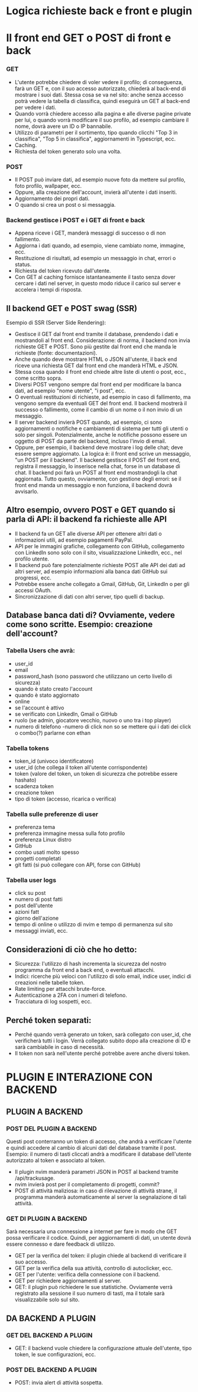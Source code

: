 # Logica richieste back e front e plugin

# Il front end GET o POST di front e back
### GET
- L'utente potrebbe chiedere di voler vedere il profilo; di conseguenza, farà un GET e, con il suo accesso autorizzato, chiederà al back-end di mostrare i suoi dati. Stessa cosa se va nel sito: anche senza accesso potrà vedere la tabella di classifica, quindi eseguirà un GET al back-end per vedere i dati.
- Quando vorrà chiedere accesso alla pagina e alle diverse pagine private per lui, o quando vorrà modificare il suo profilo, ad esempio cambiare il nome, dovrà avere un ID o IP bannabile.
- Utilizzo di parametri per il sortimento, tipo quando clicchi "Top 3 in classifica", "Top 5 in classifica", aggiornamenti in Typescript, ecc.
- Caching.
- Richiesta del token generato solo una volta.

### POST
- Il POST può inviare dati, ad esempio nuove foto da mettere sul profilo, foto profilo, wallpaper, ecc.
- Oppure, alla creazione dell'account, invierà all'utente i dati inseriti.
- Aggiornamento dei propri dati.
- O quando si crea un post o si messaggia.

### Backend gestisce i POST e i GET di front e back
- Appena riceve i GET, manderà messaggi di successo o di non fallimento.
- Aggiorna i dati quando, ad esempio, viene cambiato nome, immagine, ecc.
- Restituzione di risultati, ad esempio un messaggio in chat, errori o status.
- Richiesta del token ricevuto dall'utente.
- Con GET al caching fornisce istantaneamente il tasto senza dover cercare i dati nel server, in questo modo riduce il carico sul server e accelera i tempi di risposta.

## Il backend GET e POST swag (SSR)
Esempio di SSR (Server Side Rendering):
- Gestisce il GET dal front end tramite il database, prendendo i dati e mostrandoli al front end.
Considerazione: di norma, il backend non invia richieste GET e POST. Sono più gestite dal front end che manda le richieste (fonte: documentazioni).
- Anche quando deve mostrare HTML o JSON all'utente, il back end riceve una richiesta GET dal front end che manderà HTML e JSON.
- Stessa cosa quando il front end chiede altre liste di utenti o post, ecc., come scritto sopra.
- Diversi POST vengono sempre dal front end per modificare la banca dati, ad esempio "nome utente", "i post", ecc.
- O eventuali restituzioni di richieste, ad esempio in caso di fallimento, ma vengono sempre da eventuali GET del front end. Il backend mostrerà il successo o fallimento, come il cambio di un nome o il non invio di un messaggio.
- Il server backend invierà POST quando, ad esempio, ci sono aggiornamenti o notifiche e cambiamenti di sistema per tutti gli utenti o solo per singoli. Potenzialmente, anche le notifiche possono essere un oggetto di POST da parte del backend, incluso l'invio di email.
- Oppure, per esempio, il backend deve mostrare i log delle chat; deve essere sempre aggiornato. La logica è: il front end scrive un messaggio, "un POST per il backend". Il backend gestisce il POST del front end, registra il messaggio, lo inserisce nella chat, forse in un database di chat. Il backend poi farà un POST al front end mostrandogli la chat aggiornata. Tutto questo, ovviamente, con gestione degli errori: se il front end manda un messaggio e non funziona, il backend dovrà avvisarlo.

## Altro esempio, ovvero POST e GET quando si parla di API: il backend fa richieste alle API
- Il backend fa un GET alle diverse API per ottenere altri dati o informazioni utili, ad esempio pagamenti PayPal.
- API per le immagini grafiche, collegamento con GitHub, collegamento con LinkedIn sono solo con il sito, visualizzazione LinkedIn, ecc., nel profilo utente.
- Il backend può fare potenzialmente richieste POST alle API dei dati ad altri server, ad esempio informazioni alla banca dati GitHub sui progressi, ecc.
- Potrebbe essere anche collegato a Gmail, GitHub, Git, LinkedIn o per gli accessi OAuth.
- Sincronizzazione di dati con altri server, tipo quelli di backup.

## Database banca dati di? Ovviamente, vedere come sono scritte. Esempio: creazione dell'account?
### Tabella Users che avrà:
- user_id
- email
- password_hash (sono password che utilizzano un certo livello di sicurezza)
- quando è stato creato l'account
- quando è stato aggiornato
- online
- se l'account è attivo
- se verificato con LinkedIn, Gmail o GitHub
- ruolo (se admin, giocatore vecchio, nuovo o uno tra i top player)
- numero di telefono
-numero di click non so se mettere qui i dati dei click o combo(?) parlarne con ethan

### Tabella tokens
- token_id (univoco identificatore)
- user_id (che collega il token all'utente corrispondente)
- token (valore del token, un token di sicurezza che potrebbe essere hashato)
- scadenza token
- creazione token
- tipo di token (accesso, ricarica o verifica)

### Tabella sulle preferenze di user
- preferenza tema
- preferenza immagine messa sulla foto profilo
- preferenza Linux distro
- GitHub
- combo usati molto spesso
- progetti completati
- git fatti (si può collegare con API, forse con GitHub)

### Tabella user logs
- click su post
- numero di post fatti
- post dell'utente
- azioni fatt
- giorno dell'azione
- tempo di online o utilizzo di nvim e tempo di permanenza sul sito
- messaggi inviati, ecc.

## Considerazioni di ciò che ho detto:
- Sicurezza: l'utilizzo di hash incrementa la sicurezza del nostro programma da front end a back end, o eventuali attacchi.
- Indici: ricerche più veloci con l'utilizzo di solo email, indice user, indici di creazioni nelle tabelle token.
- Rate limiting per attacchi brute-force.
- Autenticazione a 2FA con i numeri di telefono.
- Tracciatura di log sospetti, ecc.

## Perché token separati:
- Perché quando verrà generato un token, sarà collegato con user_id, che verificherà tutti i login. Verrà collegato subito dopo alla creazione di ID e sarà cambiabile in caso di necessità.
- Il token non sarà nell'utente perché potrebbe avere anche diversi token.


# PLUGIN E INTERAZIONE CON BACKEND
## PLUGIN A BACKEND
### POST DEL PLUGIN A BACKEND
Questi post conterranno un token di accesso, che andrà a verificare l'utente e quindi accedere al cambio di alcuni dati del database tramite il post. 
Esempio: il numero di tasti cliccati andrà a modificare il database dell'utente autorizzato al token e associato al token.

- Il plugin nvim manderà parametri JSON in POST al backend tramite /api/trackusage.
- nvim invierà post per il completamento di progetti, commit?
- POST di attività maliziosa: in caso di rilevazione di attività strane, il programma manderà automaticamente al server la segnalazione di tali attività.

### GET DI PLUGIN A BACKEND
Sarà necessaria una connessione a internet per fare in modo che GET possa verificare il codice. Quindi, per aggiornamenti di dati, un utente dovrà essere connesso e dare feedback di utilizzo.
- GET per la verifica del token: il plugin chiede al backend di verificare il suo accesso.
- GET per la verifica della sua attività, controllo di autoclicker, ecc.
- GET per l'utente: verifica della connessione con il backend.
- GET per richiedere aggiornamenti al server.
- GET: il plugin può richiedere le sue statistiche. Ovviamente verrà registrato alla sessione il suo numero di tasti, ma il totale sarà visualizzabile solo sul sito.

## DA BACKEND A PLUGIN
### GET DEL BACKEND A PLUGIN
- GET: il backend vuole chiedere la configurazione attuale dell'utente, tipo token, le sue configurazioni, ecc.

### POST DEL BACKEND A PLUGIN
- POST: invia alert di attività sospetta.

